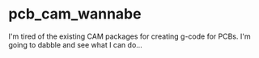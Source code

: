 # pcb_cam_wannabe
I'm tired of the existing CAM packages for creating g-code for PCBs. I'm going to dabble and see what I can do...
